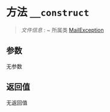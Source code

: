 # 方法 `__construct`

> *文件信息* : ~
> 所属类 [MailException](../MailException.md)




## 参数


无参数


## 返回值

无返回值
